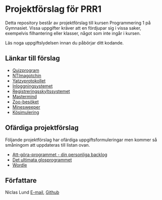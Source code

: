 # Projektförslag för PRR1

Detta repository består av projektförslag till kursen Programmering 1 på Gymnasiet. Vissa uppgifter kräver att en fördjupar sig i vissa saker, exempelvis filhantering eller klasser, något som inte ingår i kursen.

Läs noga uppgiftslydelsen innan du påbörjar ditt kodande.

## Länkar till förslag

- [Quizprogram](github.com/ntinacklund/quiz_template)
- [NTImagotchin](https://github.com/ntinacklund/tamagotchi_template)
- [Yatzyprotokollet](https://github.com/ntinacklund/yatzy_template)
- [Inloggningsystemet](https://github.com/ntinacklund/login_system_template)
- [Registreringsskyltssystemet](https://github.com/ntinacklund/car_registry_template)
- [Mastermind](https://github.com/ntinacklund/mastermind_template)
- [Zoo-besöket](github.com/ntinacklund/zoo_template)
- [Minesweeper](https://github.com/ntinacklund/minesweeper_template)
- [Kösimulering](https://github.com/ntinacklund/queue_simulator_template)

## Ofärdiga projektförslag

Följande projektförslag har ofärdiga uppgiftsformuleringar men kommer så småningom att uppdateras till listan ovan.

- [Att-göra-programmet - din personliga backlog](https://github.com/ntinacklund/to_do_list_template)
- [Det ultimata glosprogrammet](github.com/ntinacklund/glossary_template)
- [Wordle](https://github.com/ntinacklund/wordle_template)

## Författare
Niclas Lund [E-mail](niclas.lund@ntig.se), [Github](github.com/ntinacklund)
